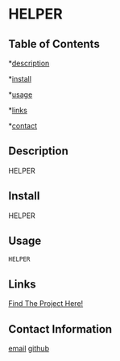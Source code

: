 
# HELPER

## Table of Contents 

  *[description](##Description)

*[install](##Install)

*[usage](##Usage)

*[links](##Links)

*[contact](##Contact)

## Description <a name="Description"></a>

   HELPER


## Install <a name="Install"></a>

   HELPER
   
## Usage <a name="Usage"></a>

    HELPER

## Links <a name="Links"></a>

[Find The Project Here!](http://www.google.com)

## Contact Information <a name="Contact"></a>

[email](helper@me.com)
[github](perezcarlos93)
